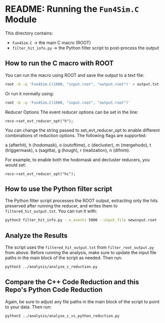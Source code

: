 # README: Running the `Fun4Sim.C` Module

This directory contains:

- `Fun4Sim.C`  → the main C macro (ROOT)
- `filter_hit_info.py`  → the Python filter script to post-process the output

## How to run the C macro with ROOT

You can run the macro using ROOT and save the output to a text file:

```bash
root -b -q 'Fun4Sim.C(1000, "input.root", "output.root")' > output.txt 2>&1
```

Or run it normally using: 

```bash
root -b -q 'Fun4Sim.C(1000, "input.root", "output.root")'
```

Reducer Options
The event reducer options can be set in the line:

`reco->set_evt_reducer_opt("h"); `

You can change the string passed to set_evt_reducer_opt to enable different combinations of reduction options. The following flags are supported:

a (afterhit), h (hodomask), o (outoftime), c (decluster), m (mergehodo), t (triggermask), s (sagitta), g (hough), r (realization), n (difnim).

For example, to enable both the hodomask and decluster reducers, you would set:

`reco->set_evt_reducer_opt("hc");`

## How to use the Python filter script

The Python filter script processes the ROOT output, extracting only the hits preserved after running the reducer, and writes them to `filtered_hit_output.txt`.
You can run it with:

```bash
python3 filter_hit_info.py --n_events 5000 --input_file newinput.root --output_file newout.root --filtered_file filtered_hit_output.txt

```

## Analyze the Results

The script uses the `filtered_hit_output.txt` from `filter_root_output.py` from above.
Before running the analysis, make sure to update the input file paths in the main block of the script as needed.
Then run:

```bash
python3 ../analysis/analyze_c_reduction.py
```

## Compare the C++ Code Reduction and this Repo's Python Code Reduction

Again, be sure to adjust any file paths in the main block of the script to point to your data.
Then run:

```bash
python3 ../analysis/analyze_c_vs_python_reduction.py
```

